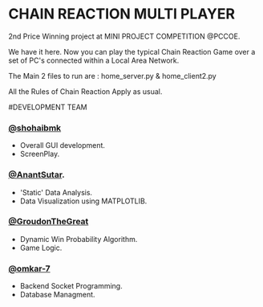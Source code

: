 # CHAIN REACTION MULTI PLAYER
2nd Price Winning project at MINI PROJECT COMPETITION @PCCOE.

We have it here.
Now you can play the typical Chain Reaction Game over a set of PC's connected within a Local Area Network.

The Main 2 files to run are :
  home_server.py & home_client2.py

All the Rules of Chain Reaction Apply as usual.
  
#DEVELOPMENT TEAM 

### [@shohaibmk](http://github.com/shohaibmk)
- Overall GUI development.
- ScreenPlay.

### [@AnantSutar](http://github.com/AnantSutar).
- 'Static' Data Analysis.
- Data Visualization using MATPLOTLIB. 

### [@GroudonTheGreat](http://github.com/GroudonTheGreat)
- Dynamic Win Probability Algorithm.
- Game Logic.

### [@omkar-7](http://github.com/omkar-7)
- Backend Socket Programming.
- Database Managment.

